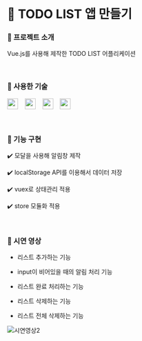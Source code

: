 # 📝 TODO LIST 앱 만들기

### 📌 프로젝트 소개
Vue.js를 사용해 제작한 TODO LIST 어플리케이션

<br>

### 📌 사용한 기술
<img src="https://img.shields.io/badge/HTML5-E34F26?style=flat-square&logo=HTML5&logoColor=white" height="25px"/> &nbsp;&nbsp; <img src="https://img.shields.io/badge/CSS3-1572B6?style=flat-square&logo=CSS3&logoColor=white" height="25px"/> &nbsp;&nbsp; <img src="https://img.shields.io/badge/JavaScript-F7DF1E?style=flat-square&logo=JavaScript&logoColor=black" height="25px"/> &nbsp;&nbsp; <img src="https://img.shields.io/badge/Vue.js-4FC08D?style=flat-square&logo=Vue.js&logoColor=white" height="25px"/>

<br>

### 📌 기능 구현
✔️ 모달을 사용해 알림창 제작

✔️ localStorage API를 이용해서 데이터 저장

✔️ vuex로 상태관리 적용

✔️ store 모듈화 적용

<br>

### 📌 시연 영상
- 리스트 추가하는 기능

- input이 비어있을 때의 알림 처리 기능

- 리스트 완료 처리하는 기능

- 리스트 삭제하는 기능

- 리스트 전체 삭제하는 기능

![시연영상2](https://user-images.githubusercontent.com/32696209/159251414-0a08e28b-f800-496e-84cc-5d24974362dd.gif)
